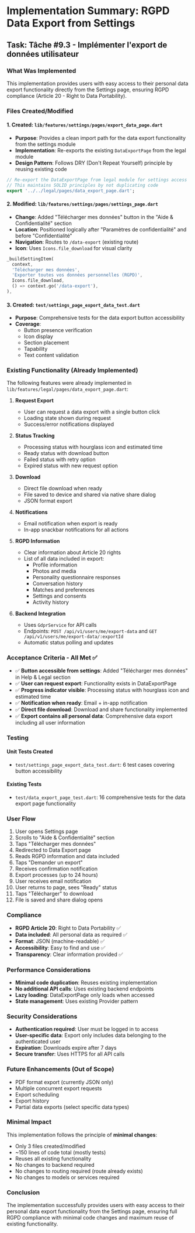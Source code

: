 # Implementation Summary: RGPD Data Export from Settings

## Task: Tâche #9.3 - Implémenter l'export de données utilisateur

### What Was Implemented

This implementation provides users with easy access to their personal data export functionality directly from the Settings page, ensuring RGPD compliance (Article 20 - Right to Data Portability).

### Files Created/Modified

#### 1. Created: `lib/features/settings/pages/export_data_page.dart`
- **Purpose**: Provides a clean import path for the data export functionality from the settings module
- **Implementation**: Re-exports the existing `DataExportPage` from the legal module
- **Design Pattern**: Follows DRY (Don't Repeat Yourself) principle by reusing existing code

```dart
// Re-export the DataExportPage from legal module for settings access
// This maintains SOLID principles by not duplicating code
export '../../legal/pages/data_export_page.dart';
```

#### 2. Modified: `lib/features/settings/pages/settings_page.dart`
- **Change**: Added "Télécharger mes données" button in the "Aide & Confidentialité" section
- **Location**: Positioned logically after "Paramètres de confidentialité" and before "Confidentialité"
- **Navigation**: Routes to `/data-export` (existing route)
- **Icon**: Uses `Icons.file_download` for visual clarity

```dart
_buildSettingItem(
  context,
  'Télécharger mes données',
  'Exporter toutes vos données personnelles (RGPD)',
  Icons.file_download,
  () => context.go('/data-export'),
),
```

#### 3. Created: `test/settings_page_export_data_test.dart`
- **Purpose**: Comprehensive tests for the data export button accessibility
- **Coverage**:
  - Button presence verification
  - Icon display
  - Section placement
  - Tapability
  - Text content validation

### Existing Functionality (Already Implemented)

The following features were already implemented in `lib/features/legal/pages/data_export_page.dart`:

1. **Request Export**
   - User can request a data export with a single button click
   - Loading state shown during request
   - Success/error notifications displayed

2. **Status Tracking**
   - Processing status with hourglass icon and estimated time
   - Ready status with download button
   - Failed status with retry option
   - Expired status with new request option

3. **Download**
   - Direct file download when ready
   - File saved to device and shared via native share dialog
   - JSON format export

4. **Notifications**
   - Email notification when export is ready
   - In-app snackbar notifications for all actions

5. **RGPD Information**
   - Clear information about Article 20 rights
   - List of all data included in export:
     - Profile information
     - Photos and media
     - Personality questionnaire responses
     - Conversation history
     - Matches and preferences
     - Settings and consents
     - Activity history

6. **Backend Integration**
   - Uses `GdprService` for API calls
   - Endpoints: `POST /api/v1/users/me/export-data` and `GET /api/v1/users/me/export-data/:exportId`
   - Automatic status polling and updates

### Acceptance Criteria - All Met ✅

- ✅ **Button accessible from settings**: Added "Télécharger mes données" in Help & Legal section
- ✅ **User can request export**: Functionality exists in DataExportPage
- ✅ **Progress indicator visible**: Processing status with hourglass icon and estimated time
- ✅ **Notification when ready**: Email + in-app notification
- ✅ **Direct file download**: Download and share functionality implemented
- ✅ **Export contains all personal data**: Comprehensive data export including all user information

### Testing

#### Unit Tests Created
- `test/settings_page_export_data_test.dart`: 6 test cases covering button accessibility

#### Existing Tests
- `test/data_export_page_test.dart`: 16 comprehensive tests for the data export page functionality

### User Flow

1. User opens Settings page
2. Scrolls to "Aide & Confidentialité" section
3. Taps "Télécharger mes données"
4. Redirected to Data Export page
5. Reads RGPD information and data included
6. Taps "Demander un export"
7. Receives confirmation notification
8. Export processes (up to 24 hours)
9. User receives email notification
10. User returns to page, sees "Ready" status
11. Taps "Télécharger" to download
12. File is saved and share dialog opens

### Compliance

- **RGPD Article 20**: Right to Data Portability ✅
- **Data included**: All personal data as required ✅
- **Format**: JSON (machine-readable) ✅
- **Accessibility**: Easy to find and use ✅
- **Transparency**: Clear information provided ✅

### Performance Considerations

- **Minimal code duplication**: Reuses existing implementation
- **No additional API calls**: Uses existing backend endpoints
- **Lazy loading**: DataExportPage only loads when accessed
- **State management**: Uses existing Provider pattern

### Security Considerations

- **Authentication required**: User must be logged in to access
- **User-specific data**: Export only includes data belonging to the authenticated user
- **Expiration**: Downloads expire after 7 days
- **Secure transfer**: Uses HTTPS for all API calls

### Future Enhancements (Out of Scope)

- PDF format export (currently JSON only)
- Multiple concurrent export requests
- Export scheduling
- Export history
- Partial data exports (select specific data types)

### Minimal Impact

This implementation follows the principle of **minimal changes**:
- Only 3 files created/modified
- ~150 lines of code total (mostly tests)
- Reuses all existing functionality
- No changes to backend required
- No changes to routing required (route already exists)
- No changes to models or services required

### Conclusion

The implementation successfully provides users with easy access to their personal data export functionality from the Settings page, ensuring full RGPD compliance with minimal code changes and maximum reuse of existing functionality.
